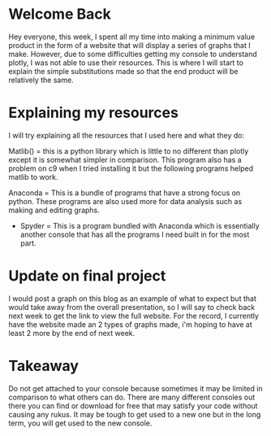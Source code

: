 
# Welcome Back

Hey everyone, this week, I spent all my time into making a minimum value product in the form of a website that will display a series of graphs that I make. However, due to some difficulties getting my console to understand plotly,
I was not able to use their resources. This is where I will start to explain the simple substitutions made so that the end product will be relatively the same.

# Explaining my resources

I will try explaining all the resources that I used here and what they do:

Matlib() = this is a python library which is little to no different than plotly except it is somewhat simpler in comparison. This program also has a problem on c9 when I tried installing it but the following programs helped matlib
to work.

Anaconda = This is a bundle of programs that have a strong focus on python. These programs are also used more for data analysis such as making and editing graphs.

* Spyder = This is a program bundled with Anaconda which is essentially another console that has all the programs I need built in for the most part.

# Update on final project

I would post a graph on this blog as an example of what to expect but that would take away from the overall presentation, so I will say to check back next week to get the link to view the full website.
For the record, I currently have the website made an 2 types of graphs made, i'm hoping to have at least 2 more by the end of next week.



# Takeaway

Do not get attached to your console because sometimes it may be limited in comparison to what others can do. There are many different consoles out there you can find or download for free that may satisfy your code without causing
any rukus.  It may be tough to get used to a new one but in the long term, you will get used to the new console.






